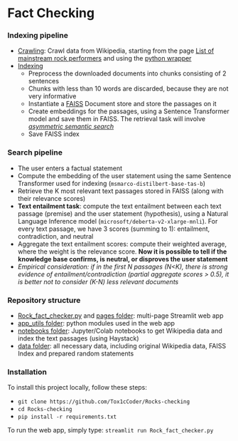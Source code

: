 # Fact Checking

### Indexing pipeline
* [Crawling](https://github.com/Tox1cCoder/Rocks-checking/tree/main/notebooks/get_wikipedia_data.ipynb): Crawl data from Wikipedia, starting from the page [List of mainstream rock performers](https://en.wikipedia.org/wiki/List_of_mainstream_rock_performers) and using the [python wrapper](https://github.com/goldsmith/Wikipedia)
* [Indexing](https://github.com/Tox1cCoder/Rocks-checking/tree/main/notebooks/indexing.ipynb)
  * Preprocess the downloaded documents into chunks consisting of 2 sentences
  * Chunks with less than 10 words are discarded, because they are not very informative
  * Instantiate a [FAISS](https://github.com/facebookresearch/faiss) Document store and store the passages on it
  * Create embeddings for the passages, using a Sentence Transformer model and save them in FAISS. The retrieval task will involve [*asymmetric semantic search*](https://www.sbert.net/examples/applications/semantic-search/README.html#symmetric-vs-asymmetric-semantic-search)
  * Save FAISS index

### Search pipeline

* The user enters a factual statement
* Compute the embedding of the user statement using the same Sentence Transformer used for indexing (`msmarco-distilbert-base-tas-b`)
* Retrieve the K most relevant text passages stored in FAISS (along with their relevance scores)
* **Text entailment task**: compute the text entailment between each text passage (premise) and the user statement (hypothesis), using a Natural Language Inference model (`microsoft/deberta-v2-xlarge-mnli`). For every text passage, we have 3 scores (summing to 1): entailment, contradiction, and neutral
* Aggregate the text entailment scores: compute their weighted average, where the weight is the relevance score. **Now it is possible to tell if the knowledge base confirms, is neutral, or disproves the user statement**
* *Empirical consideration: if in the first N passages (N<K),  there is strong evidence of entailment/contradiction (partial aggregate scores > 0.5), it is better not to consider (K-N) less relevant documents*

### Repository structure
* [Rock_fact_checker.py](Rock_fact_checker.py) and [pages folder](./pages/): multi-page Streamlit web app
* [app_utils folder](./app_utils/): python modules used in the web app
* [notebooks folder](./notebooks/): Jupyter/Colab notebooks to get Wikipedia data and index the text passages (using Haystack)
* [data folder](./data/): all necessary data, including original Wikipedia data, FAISS Index and prepared random statements

### Installation

 To install this project locally, follow these steps:
* `git clone https://github.com/Tox1cCoder/Rocks-checking`
* `cd Rocks-checking`
* `pip install -r requirements.txt`

To run the web app, simply type: `streamlit run Rock_fact_checker.py`
